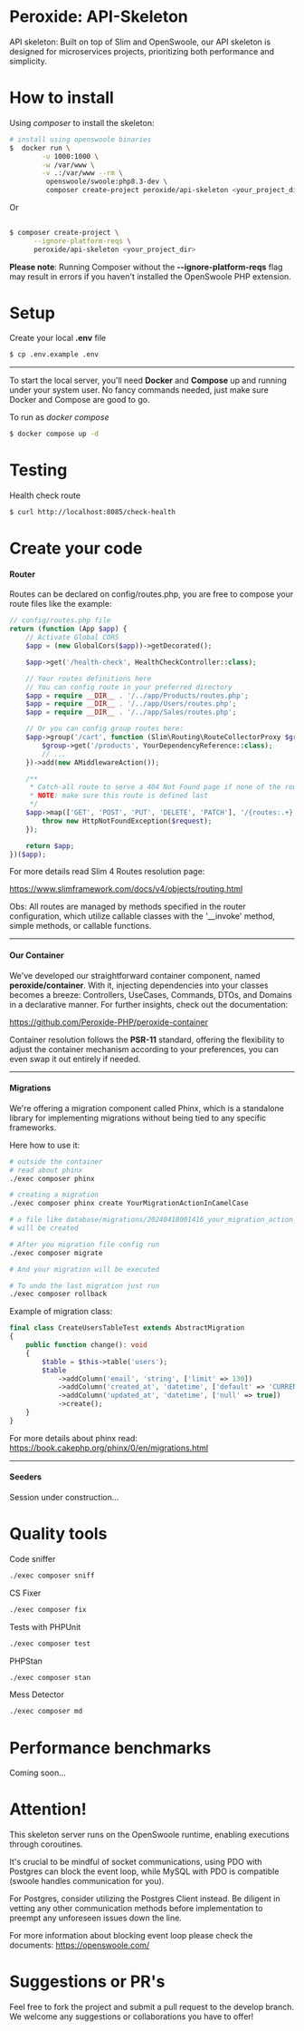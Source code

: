 # Peroxide: API-Skeleton
API skeleton: Built on top of Slim and OpenSwoole, our API skeleton is designed for microservices projects, 
prioritizing both performance and simplicity.

# How to install
Using *composer* to install the skeleton:
```bash
# install using openswoole binaries
$  docker run \
        -u 1000:1000 \
        -w /var/www \
        -v .:/var/www --rm \
         openswoole/swoole:php8.3-dev \
         composer create-project peroxide/api-skeleton <your_project_dir>
```

Or

```bash
         
$ composer create-project \
      --ignore-platform-reqs \
      peroxide/api-skeleton <your_project_dir>
```
**Please note**: Running Composer without the **--ignore-platform-reqs** flag may result in errors if you haven't 
installed the OpenSwoole PHP extension.
# Setup
Create your local **.env** file
```bash
$ cp .env.example .env
```

---

To start the local server, you'll need **Docker** and **Compose** up and running under your system user. No fancy 
commands needed, just make sure Docker and Compose are good to go.

To run as *docker compose*
```bash
$ docker compose up -d
```

# Testing
Health check route

```bash
$ curl http://localhost:8085/check-health
```

# Create your code
#### Router
Routes can be declared on config/routes.php, you are free to compose your route files like
the example:
```php
// config/routes.php file
return (function (App $app) {
    // Activate Global CORS
    $app = (new GlobalCors($app))->getDecorated();

    $app->get('/health-check', HealthCheckController::class);

    // Your routes definitions here
    // You can config route in your preferred directory
    $app = require __DIR__ . '/../app/Products/routes.php';
    $app = require __DIR__ . '/../app/Users/routes.php';
    $app = require __DIR__ . '/../app/Sales/routes.php';

    // Or you can config group routes here:
    $app->group('/cart', function (Slim\Routing\RouteCollectorProxy $group) {
        $group->get('/products', YourDependencyReference::class);
        // ...
    })->add(new AMiddlewareAction());

    /**
     * Catch-all route to serve a 404 Not Found page if none of the routes match
     * NOTE: make sure this route is defined last
     */
    $app->map(['GET', 'POST', 'PUT', 'DELETE', 'PATCH'], '/{routes:.+}', function ($request, $response) {
        throw new HttpNotFoundException($request);
    });

    return $app;
})($app);
```

For more details read Slim 4 Routes resolution page:

https://www.slimframework.com/docs/v4/objects/routing.html

Obs: All routes are managed by methods specified in the router configuration, which utilize callable classes with the 
'__invoke' method, simple methods, or callable functions.

---

#### Our Container
We've developed our straightforward container component, named **peroxide/container**. With it, injecting dependencies 
into your classes becomes a breeze: Controllers, UseCases, Commands, DTOs, and Domains in a declarative manner. 
For further insights, check out the documentation:

https://github.com/Peroxide-PHP/peroxide-container

Container resolution follows the **PSR-11** standard, offering the flexibility to adjust the container mechanism 
according to your preferences, you can even swap it out entirely if needed.

---

#### Migrations
We're offering a migration component called Phinx, which is a standalone library for implementing migrations without 
being tied to any specific frameworks.

Here how to use it:
```sh
# outside the container
# read about phinx
./exec composer phinx

# creating a migration
./exec composer phinx create YourMigrationActionInCamelCase

# a file like database/migrations/20240418001416_your_migration_action_in_camel_case.php
# will be created

# After you migration file config run
./exec composer migrate

# And your migration will be executed

# To undo the last migration just run
./exec composer rollback
```

Example of migration class:
```php
final class CreateUsersTableTest extends AbstractMigration
{
    public function change(): void
    {
        $table = $this->table('users');
        $table
            ->addColumn('email', 'string', ['limit' => 130])
            ->addColumn('created_at', 'datetime', ['default' => 'CURRENT_TIMESTAMP'])
            ->addColumn('updated_at', 'datetime', ['null' => true])
            ->create();
    }
}
```

For more details about phinx read:
https://book.cakephp.org/phinx/0/en/migrations.html

---
#### Seeders
Session under construction...

# Quality tools
Code sniffer
```bash
./exec composer sniff
```

CS Fixer
```bash
./exec composer fix
```

Tests with PHPUnit
```bash
./exec composer test
```

PHPStan
```bash
./exec composer stan
```

Mess Detector
```bash
./exec composer md
```

# Performance benchmarks
Coming soon...

# Attention!
This skeleton server runs on the OpenSwoole runtime, enabling executions through coroutines. 

It's crucial to be mindful of socket communications, using PDO with Postgres can block the event loop, 
while MySQL with PDO is compatible (swoole handles communication for you). 

For Postgres, consider utilizing the Postgres Client instead. Be diligent in vetting any other communication methods 
before implementation to preempt any unforeseen issues down the line.

For more information about blocking event loop please check the documents: https://openswoole.com/

# Suggestions or PR's
Feel free to fork the project and submit a pull request to the develop branch. We welcome any suggestions or 
collaborations you have to offer!